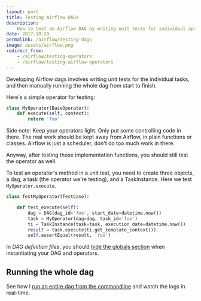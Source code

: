 ```yaml
---
layout: post
title: Testing Airflow DAGs
description:
    How to test an Airflow DAG by writing unit tests for individual operators.
date: 2017-10-20
permalink: /airflow/testing-dags
image: assets/airflow.png
redirect_from:
    - /airflow/testing-operators
    - /airflow/testing-airflow-operators
---
```

Developing Airflow dags involves writing unit tests for the individual tasks,
and then manually running the whole dag from start to finish.

Here's a simple operator for testing:

```python
class MyOperator(BaseOperator):
    def execute(self, context):
        return 'foo'
```

Side note: Keep your operators light. Only put some controlling code in there.
The real work should be kept away from Airflow, in plain functions or classes.
Airflow is just a scheduler, don't do too much work in there.

Anyway, after testing those implementation functions, you should still test the
operator as well.

To test an operator's method in a unit test, you need to create three objects,
a dag, a task (the operator we're testing), and a TaskInstance. Here we test
`MyOperator.execute`.

```python
class TestMyOperator(TestCase):

    def test_execute(self):
        dag = DAG(dag_id='foo', start_date=datetime.now())
        task = MyOperator(dag=dag, task_id='foo')
        ti = TaskInstance(task=task, execution_date=datetime.now())
        result = task.execute(ti.get_template_context())
        self.assertEqual(result, 'foo')
```

In _DAG definition files_, you should [hide the globals
section](/airflow/hide-globals-in-dag-definition-file) when instantiating your
DAG and operators.


## Running the whole dag

See how I [run an entire dag from the
commandline](/airflow/run-dag-and-watch-logs) and watch the logs in real-time.
